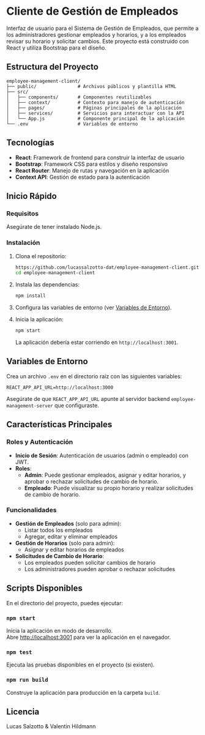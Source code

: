 # Cliente de Gestión de Empleados

Interfaz de usuario para el Sistema de Gestión de Empleados, que permite a los administradores gestionar empleados y horarios, y a los empleados revisar su horario y solicitar cambios. Este proyecto está construido con React y utiliza Bootstrap para el diseño.

## Estructura del Proyecto

```
employee-management-client/
├── public/               # Archivos públicos y plantilla HTML
├── src/
│   ├── components/       # Componentes reutilizables
│   ├── context/          # Contexto para manejo de autenticación
│   ├── pages/            # Páginas principales de la aplicación
│   ├── services/         # Servicios para interactuar con la API
│   └── App.js            # Componente principal de la aplicación
└── .env                  # Variables de entorno
```

## Tecnologías

- **React**: Framework de frontend para construir la interfaz de usuario
- **Bootstrap**: Framework CSS para estilos y diseño responsivo
- **React Router**: Manejo de rutas y navegación en la aplicación
- **Context API**: Gestión de estado para la autenticación

## Inicio Rápido

### Requisitos

Asegúrate de tener instalado Node.js.

### Instalación

1. Clona el repositorio:
   ```bash
   https://github.com/lucassalzotto-dat/employee-management-client.git
   cd employee-management-client
   ```

2. Instala las dependencias:
   ```bash
   npm install
   ```

3. Configura las variables de entorno (ver [Variables de Entorno](#variables-de-entorno)).

4. Inicia la aplicación:
   ```bash
   npm start
   ```

   La aplicación debería estar corriendo en `http://localhost:3001`.

## Variables de Entorno

Crea un archivo `.env` en el directorio raíz con las siguientes variables:

```env
REACT_APP_API_URL=http://localhost:3000
```

Asegúrate de que `REACT_APP_API_URL` apunte al servidor backend `employee-management-server` que configuraste.

## Características Principales

### Roles y Autenticación

- **Inicio de Sesión**: Autenticación de usuarios (admin o empleado) con JWT.
- **Roles**:
  - **Admin**: Puede gestionar empleados, asignar y editar horarios, y aprobar o rechazar solicitudes de cambio de horario.
  - **Empleado**: Puede visualizar su propio horario y realizar solicitudes de cambio de horario.

### Funcionalidades

- **Gestión de Empleados** (solo para admin):
  - Listar todos los empleados
  - Agregar, editar y eliminar empleados
- **Gestión de Horarios** (solo para admin):
  - Asignar y editar horarios de empleados
- **Solicitudes de Cambio de Horario**:
  - Los empleados pueden solicitar cambios de horario
  - Los administradores pueden aprobar o rechazar solicitudes

## Scripts Disponibles

En el directorio del proyecto, puedes ejecutar:

### `npm start`

Inicia la aplicación en modo de desarrollo.<br>
Abre [http://localhost:3001](http://localhost:3001) para ver la aplicación en el navegador.

### `npm test`

Ejecuta las pruebas disponibles en el proyecto (si existen).

### `npm run build`

Construye la aplicación para producción en la carpeta `build`.

## Licencia

Lucas Salzotto & Valentin Hildmann